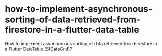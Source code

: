 # how-to-implement-asynchronous-sorting-of-data-retrieved-from-firestore-in-a-flutter-data-table
How to implement asynchronous sorting of data retrieved from Firestore in a Flutter DataTable (SfDataGrid)?

